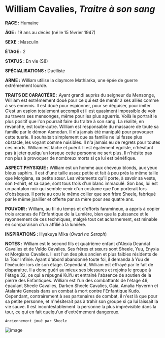 # William Cavalies, *Traitre à son sang*

**RACE :** Humaine

**ÂGE :** 19 ans au décès (né le 15 février 1947)

**SEXE :** Masculin

**ÉTAGE :** 2

**STATUS :** En vie (S8)

**SPÉCIALISATIONS :** Duelliste

**ARME :** William utilise la claymore Mathiarka, une épée de guerre extrêmement lourde.

**TRAITS DE CARACTÈRE :** Ayant grandi auprès du seigneur du Mensonge, William est extrêmement doué pour ce qui est de mentir à ses alliés comme à ses ennemis. Il est doué pour espionner, pour se déguiser, pour imiter. C’est un espion totalement accompli et il est quasiment impossible de voir au travers ses mensonges, même pour les plus aguerris. Voilà le portrait le plus positif que l'on pourrait faire du traitre à son sang. La réalité, en revanche, est toute-autre. William est responsable du massacre de toute sa famille par le démon Asmodan. Il n'a jamais été manipulé pour provoquer cette tuerie. Il souhaitait simplement que sa famille ne lui fasse plus obstacle, les voyant comme nuisibles. Il n'a jamais eu de regrets pour toutes ces morts. William est lâche et puéril. Il est également égoïste, n'hésitant pas à jeter quelqu'un lorsque cette personne ne sert plus. Il n'hésite pas non plus à provoquer de nombreux morts si ça lui est bénéfique.

**ASPECT PHYSIQUE :** William est un homme aux cheveux blonds, aux yeux bleus saphirs. Il est d'une taille assez petite et fait à peu près la même taille que Morgiana, sa petite sœur. Les vêtements qu'il porte, à savoir sa veste, son t-shirt, et sa cape, sont tous trois d'un blanc immaculé.  Son bas, lui est un pantalon noir qui semble venir d'un costume que l'on porterait lors d'obsèques. Il porte au cou le même collier que son frère Sheele, fabriqué par le même joaillier et offerte par sa mère pour ses quatre ans.

**POUVOIR :** William, au fil du temps et d'efforts faramineux, a appris à copier trois arcanes de l'Enfantique de la Lumière, bien que la puissance et le rayonnement de ces techniques, malgré tout cet acharnement, est minable en comparaison d'un affilié à la lumière.

**INSPIRATIONS :** Hyakuya Mika (*Owari no Seraph*)

**NOTES :** William est le second fils et quatrième enfant d'Alexia Deandal Cavalies et de Veldo Cavalies. Ses frères et sœurs sont Sheele, Yuu, Enyxia et Morgiana Cavalies. Il est l'un des plus ancien et plus faibles résidents de la Tour Infinie. Ayant d'abord abandonné toute foi, il demanda à Yuu de l'exécuter lors de son étage. Cependant, William est effrayé par le fait de disparaitre. Il a donc guéri au mieux ses blessures et rejoins le groupe à l'étage 32, ce qui a répugné KuYu et entrainé l'absence de soutien de la pierre des Enfantiques. William est l'un des combattants de l'étage 49, épaulant Sheele Cavalies, Darken Sheele Cavalies, Gaia, Amalia Hyvernn et Atalante Genesis dans un combat à mort contre l'Enfantique Kudo. Cependant, contrairement à ses partenaires de combat, il n'est là que pour sa petite personne, et n'hésiterait pas à trahir son groupe si ça lui laissait la vie sauve. Il est incontestablement la personne la plus imprévisible dans la tour, ce qui en fait quelqu'un d'extrêmement dangereux.

`Anciennement joué par Sheele`

![image](https://data.enyxia.fr/images/characters/william.png)
